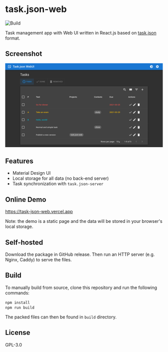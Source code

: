 # task.json-web

![Build](https://github.com/DCsunset/task.json-web/actions/workflows/release.yml/badge.svg)

Task management app with Web UI written in React.js based on [task.json](https://github.com/DCsunset/task.json) format.


## Screenshot

![Screenshot](./screenshots/screenshot.png)


## Features

* Material Design UI
* Local storage for all data (no back-end server)
* Task synchronization with `task.json-server`


## Online Demo

<https://task-json-web.vercel.app>

Note: the demo is a static page and the data will be stored in your browser's local storage.

## Self-hosted

Download the package in GitHub release.
Then run an HTTP server (e.g. Nginx, Caddy) to serve the files.


## Build

To manually build from source, clone this repository and run the following commands:

```
npm install
npm run build
```

The packed files can then be found in `build` directory.

## License

GPL-3.0
